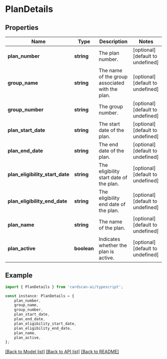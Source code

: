 # PlanDetails


## Properties

Name | Type | Description | Notes
------------ | ------------- | ------------- | -------------
**plan_number** | **string** | The plan number. | [optional] [default to undefined]
**group_name** | **string** | The name of the group associated with the plan. | [optional] [default to undefined]
**group_number** | **string** | The group number. | [optional] [default to undefined]
**plan_start_date** | **string** | The start date of the plan. | [optional] [default to undefined]
**plan_end_date** | **string** | The end date of the plan. | [optional] [default to undefined]
**plan_eligibility_start_date** | **string** | The eligibility start date of the plan. | [optional] [default to undefined]
**plan_eligibility_end_date** | **string** | The eligibility end date of the plan. | [optional] [default to undefined]
**plan_name** | **string** | The name of the plan. | [optional] [default to undefined]
**plan_active** | **boolean** | Indicates whether the plan is active. | [optional] [default to undefined]

## Example

```typescript
import { PlanDetails } from 'cardscan-ai/typescript';

const instance: PlanDetails = {
    plan_number,
    group_name,
    group_number,
    plan_start_date,
    plan_end_date,
    plan_eligibility_start_date,
    plan_eligibility_end_date,
    plan_name,
    plan_active,
};
```

[[Back to Model list]](../README.md#documentation-for-models) [[Back to API list]](../README.md#documentation-for-api-endpoints) [[Back to README]](../README.md)
